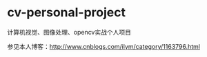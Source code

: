 # cv-personal-project
计算机视觉、图像处理、opencv实战个人项目

参见本人博客：http://www.cnblogs.com/ilym/category/1163796.html
